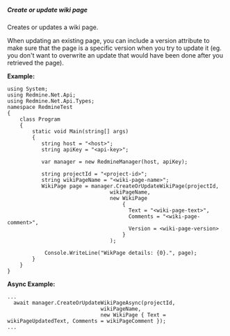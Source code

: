 ##### Create or update wiki page

Creates or updates a wiki page.

When updating an existing page, you can include a version attribute to make sure that the page is a specific version when you try to update it (eg. you don't want to overwrite an update that would have been done after you retrieved the page).

**Example:**

```
using System;
using Redmine.Net.Api;
using Redmine.Net.Api.Types;
namespace RedmineTest
{
    class Program
    {
        static void Main(string[] args)
        {
           string host = "<host>";
           string apiKey = "<api-key>";

           var manager = new RedmineManager(host, apiKey);

           string projectId = "<project-id>";
           string wikiPageName = "<wiki-page-name>";
           WikiPage page = manager.CreateOrUpdateWikiPage(projectId, 
                                 wikiPageName, 
                                 new WikiPage 
                                     { 
                                       Text = "<wiki-page-text>", 
                                       Comments = "<wiki-page-comment>", 
                                       Version = <wiki-page-version> 
                                     }
                                 );

            Console.WriteLine("WikPage details: {0}.", page);
        }
    }
}
```

**Async Example:**
```
...
  await manager.CreateOrUpdateWikiPageAsync(projectId, 
                              wikiPageName, 
                              new WikiPage { Text = wikiPageUpdatedText, Comments = wikiPageComment });
...
```